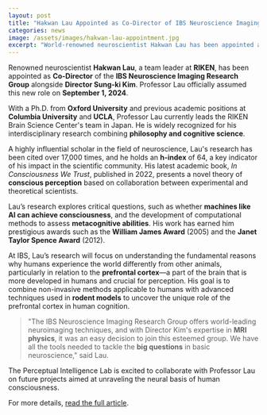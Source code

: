 ```yaml
---
layout: post
title: "Hakwan Lau Appointed as Co-Director of IBS Neuroscience Imaging Research Group"
categories: news
image: /assets/images/hakwan-lau-appointment.jpg
excerpt: "World-renowned neuroscientist Hakwan Lau has been appointed as Co-Director of the IBS Neuroscience Imaging Research Group, leading groundbreaking research on the neural mechanisms of consciousness."
---
```


Renowned neuroscientist **Hakwan Lau**, a team leader at **RIKEN**, has been appointed as **Co-Director** of the **IBS Neuroscience Imaging Research Group** alongside **Director Sung-ki Kim**. Professor Lau officially assumed this new role on **September 1, 2024**.

With a Ph.D. from **Oxford University** and previous academic positions at **Columbia University** and **UCLA**, Professor Lau currently leads the RIKEN Brain Science Center's team in Japan. He is widely recognized for his interdisciplinary research combining **philosophy and cognitive science**.

A highly influential scholar in the field of neuroscience, Lau's research has been cited over 17,000 times, and he holds an **h-index** of 64, a key indicator of his impact in the scientific community. His latest academic book, *In Consciousness We Trust*, published in 2022, presents a novel theory of **conscious perception** based on collaboration between experimental and theoretical scientists.

Lau’s research explores critical questions, such as whether **machines like AI can achieve consciousness**, and the development of computational methods to assess **metacognitive abilities**. His work has earned him prestigious awards such as the **William James Award** (2005) and the **Janet Taylor Spence Award** (2012).

At IBS, Lau’s research will focus on understanding the fundamental reasons why humans experience the world differently from other animals, particularly in relation to the **prefrontal cortex**—a part of the brain that is more developed in humans and crucial for perception. His goal is to combine non-invasive methods applicable to humans with advanced techniques used in **rodent models** to uncover the unique role of the prefrontal cortex in human cognition.

> "The IBS Neuroscience Imaging Research Group offers world-leading neuroimaging techniques, and with Director Kim's expertise in **MRI physics**, it was an easy decision to join this esteemed group. We have all the tools needed to tackle the **big questions** in basic neuroscience," said Lau.

The Perceptual Intelligence Lab is excited to collaborate with Professor Lau on future projects aimed at unraveling the neural basis of human consciousness.

For more details, [read the full article](https://eng.skku.edu/skku/campus/skk_comm/news01.do?mode=view&articleNo=120412&article.offset=0&articleLimit=10).
